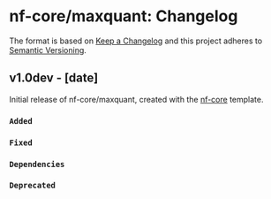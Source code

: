 # nf-core/maxquant: Changelog

The format is based on [Keep a Changelog](https://keepachangelog.com/en/1.0.0/)
and this project adheres to [Semantic Versioning](https://semver.org/spec/v2.0.0.html).

## v1.0dev - [date]

Initial release of nf-core/maxquant, created with the [nf-core](https://nf-co.re/) template.

### `Added`

### `Fixed`

### `Dependencies`

### `Deprecated`
